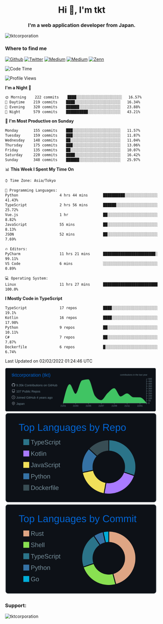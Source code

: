 <h1 align="center">Hi 👋, I'm tkt</h1>
<h3 align="center">I'm a web application developer from Japan.</h3>

<p align="left"> <img src="https://komarev.com/ghpvc/?username=tktcorporation&label=Profile%20views&color=0e75b6&style=flat" alt="tktcorporation" /> </p>

<h3>Where to find me</h3>
<p>
<a href="https://github.com/tktcorporation" target="_blank"><img alt="Github" src="https://img.shields.io/badge/GitHub-%2312100E.svg?&style=for-the-badge&logo=Github&logoColor=white" /></a>
<a href="https://twitter.com/tktcorporation" target="_blank"><img alt="Twitter" src="https://img.shields.io/badge/twitter-%231DA1F2.svg?&style=for-the-badge&logo=twitter&logoColor=white" /></a>
<a href="https://www.linkedin.com/in/tktcorporation" target="_blank"><img alt="Medium" src="https://img.shields.io/badge/linkdin-0a66c2.svg?&style=for-the-badge&logo=linkedin&logoColor=white" /></a>
<a href="https://qiita.com/tktcorporation" target="_blank"><img alt="Medium" src="https://img.shields.io/badge/qiita-55C500.svg?&style=for-the-badge&logo=qiita&logoColor=white" /></a>
<a href="https://zenn.dev/tktcorporation" target="_blank"><img alt="Zenn" src="https://img.shields.io/badge/Zenn-3EA8FF.svg?&style=for-the-badge&logo=Zenn&logoColor=white" /></a>
</p>
  
<!--START_SECTION:waka-->
![Code Time](http://img.shields.io/badge/Code%20Time-118%20hrs%2031%20mins-blue)

![Profile Views](http://img.shields.io/badge/Profile%20Views-1-blue)

**I'm a Night 🦉** 

```text
🌞 Morning    222 commits    ████░░░░░░░░░░░░░░░░░░░░░   16.57% 
🌆 Daytime    219 commits    ████░░░░░░░░░░░░░░░░░░░░░   16.34% 
🌃 Evening    320 commits    ██████░░░░░░░░░░░░░░░░░░░   23.88% 
🌙 Night      579 commits    ██████████░░░░░░░░░░░░░░░   43.21%

```
📅 **I'm Most Productive on Sunday** 

```text
Monday       155 commits    ███░░░░░░░░░░░░░░░░░░░░░░   11.57% 
Tuesday      159 commits    ███░░░░░░░░░░░░░░░░░░░░░░   11.87% 
Wednesday    148 commits    ██░░░░░░░░░░░░░░░░░░░░░░░   11.04% 
Thursday     175 commits    ███░░░░░░░░░░░░░░░░░░░░░░   13.06% 
Friday       135 commits    ██░░░░░░░░░░░░░░░░░░░░░░░   10.07% 
Saturday     220 commits    ████░░░░░░░░░░░░░░░░░░░░░   16.42% 
Sunday       348 commits    ██████░░░░░░░░░░░░░░░░░░░   25.97%

```


📊 **This Week I Spent My Time On** 

```text
⌚︎ Time Zone: Asia/Tokyo

💬 Programming Languages: 
Python                   4 hrs 44 mins       ██████████░░░░░░░░░░░░░░░   41.43% 
TypeScript               2 hrs 56 mins       ██████░░░░░░░░░░░░░░░░░░░   25.72% 
Vue.js                   1 hr                ██░░░░░░░░░░░░░░░░░░░░░░░   8.82% 
JavaScript               55 mins             ██░░░░░░░░░░░░░░░░░░░░░░░   8.13% 
JSON                     52 mins             ██░░░░░░░░░░░░░░░░░░░░░░░   7.69%

🔥 Editors: 
PyCharm                  11 hrs 21 mins      ████████████████████████░   99.11% 
VS Code                  6 mins              ░░░░░░░░░░░░░░░░░░░░░░░░░   0.89%

💻 Operating System: 
Linux                    11 hrs 27 mins      █████████████████████████   100.0%

```

**I Mostly Code in TypeScript** 

```text
TypeScript               17 repos            ████░░░░░░░░░░░░░░░░░░░░░   19.1% 
Kotlin                   16 repos            ████░░░░░░░░░░░░░░░░░░░░░   17.98% 
Python                   9 repos             ██░░░░░░░░░░░░░░░░░░░░░░░   10.11% 
C#                       7 repos             ██░░░░░░░░░░░░░░░░░░░░░░░   7.87% 
Dockerfile               6 repos             █░░░░░░░░░░░░░░░░░░░░░░░░   6.74%

```



 Last Updated on 02/02/2022 01:24:46 UTC
<!--END_SECTION:waka-->

[![](https://raw.githubusercontent.com/tktcorporation/tktcorporation/master/profile-summary-card-output/github_dark/0-profile-details.svg)](https://github.com/vn7n24fzkq/github-profile-summary-cards)
[![](https://raw.githubusercontent.com/tktcorporation/tktcorporation/master/profile-summary-card-output/github_dark/1-repos-per-language.svg)](https://github.com/vn7n24fzkq/github-profile-summary-cards) [![](https://raw.githubusercontent.com/tktcorporation/tktcorporation/master/profile-summary-card-output/github_dark/2-most-commit-language.svg)](https://github.com/vn7n24fzkq/github-profile-summary-cards)

<h3 align="left">Support:</h3>
<p><a href="https://www.buymeacoffee.com/tktcorporation"> <img align="left" src="https://cdn.buymeacoffee.com/buttons/v2/default-yellow.png" height="50" width="210" alt="tktcorporation" /></a></p><br><br>

